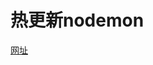 <!--
 * @Author: 孟繁贵
 * @Date: 2020-09-07 15:17:07
 * @LastEditTime: 2020-09-07 15:28:03
 * @LastEditors: 孟繁贵
 * @Description: 
 * @FilePath: \toolkit\docs\node\热更新.md
-->
# 热更新nodemon

[网址](https://www.npmjs.com/package/nodemon)